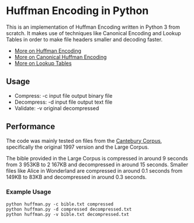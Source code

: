 # Huffman Encoding in Python
This is an implementation of Huffman Encoding written in Python 3 from scratch. It makes use of techniques like Canonical Encoding and Lookup Tables in order to make file headers smaller and decoding faster.

* [More on Huffman Encoding](https://en.wikipedia.org/wiki/Huffman_coding)
* [More on Canonical Huffman Encoding](https://en.wikipedia.org/wiki/Canonical_Huffman_code)
* [More on Lookup Tables](https://en.wikipedia.org/wiki/Lookup_table)

## Usage
* Compress: -c input file output binary file
* Decompress: -d input file output text file
* Validate: -v original decompressed

## Performance
The code was mainly tested on files from the [Cantebury Corpus](https://corpus.canterbury.ac.nz/descriptions/), specifically the original 1997 version and the Large Corpus.

The bible provided in the Large Corpus is compressed in around 9 seconds from 3 953KB to 2 167KB and decompressed in around 15 seconds.
Smaller files like Alice in Wonderland are compressed in around 0.1 seconds from 149KB to 83KB and decompressed in around 0.3 seconds.





### Example Usage

```
python huffman.py -c bible.txt compressed
python huffman.py -d compressed decompressed.txt
python huffman.py -v bible.txt decompressed.txt
```




